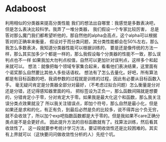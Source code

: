 # Adaboost
利用相似的分类器来提高分类性能
我们的想法出自哪里：我感觉是多数表决吧，但是怎么表决比较科学。我弄了一堆分类器，
我们假设一个专家比较厉害，
总是答对那么魔门我们都希望听他的，那自然他的alpha会高点，这个alpha可以根据答对的正确率来衡量，
假设对于而分类问题，其分类性能都会在50%左右，那么我怎么多数表决，我知道分类器性能可以根据训练的，
要是还是像传统的方法一样，那么其实加多少个都是一样的，那么我假设每个分类器的性能不一致，那么误判点也不一样
如果我加大勿判点权值，自然可以更加针对误判点，这样多个和起来就可以。
想法：就像把每个领域专家集合起来，看看他们表决结果，这里面有个诺奖那么自然要比其他人多些话语权。
想法有了怎么去量化。好吧，所有算法都是有目标函数的吧，我调参数的过程就是训练的过程，因此有必要从目标函数入手。
毫无疑问肯定是分类器全部分对最好，（不考虑过拟合问题）怎么衡量是分对还是分错，还记得感知器里面的吗，
把标签设为正负一，那么函数间隔就是想要的，分错肯定小于零，分对肯定大于零。如果我是最大化这个和函数，那么我关注误分类点效果就没了
所以我关注错误点，即加个符号，那么自然是最小化，但是如果还是求和的化，有正有负，到最后必然是负的比较多，说不得弄出个负无穷，
就不会收敛了，所以加个exp吧指数函数都是大于零的。但是我如果不care正确分类点是不是会更好点。
因此提升方法的目标函数就有了。找算法训练，然后看其收敛性了。
这一段就要参考统计学习方法，要证明收敛性还是比较困难的。其实有上界就可以（这快要问问做收敛性分析的人）先挖个坑。


